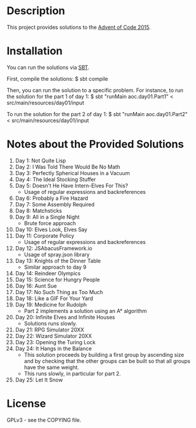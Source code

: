# Description #
This project provides solutions to the [Advent of Code 2015](http://adventofcode.com).

# Installation #
You can run the solutions via [SBT](http://www.scala-sbt.org/).

First, compile the solutions:
	$ sbt compile

Then, you can  run the solution to a specific  problem. For instance, to
run the solution for the part 1 of day 1:
	$ sbt "runMain aoc.day01.Part1" < src/main/resources/day01/input
	
To run the solution for the part 2 of day 1:
	$ sbt "runMain aoc.day01.Part2" < src/main/resources/day01/input

# Notes about the Provided Solutions #
1. Day 1: Not Quite Lisp
1. Day 2: I Was Told There Would Be No Math
1. Day 3: Perfectly Spherical Houses in a Vacuum
1. Day 4: The Ideal Stocking Stuffer
1. Day 5: Doesn't He Have Intern-Elves For This?
   + Usage of regular expressions and backreferences
1. Day 6: Probably a Fire Hazard
1. Day 7: Some Assembly Required
1. Day 8: Matchsticks
1. Day 9: All in a Single Night
   + Brute force approach
1. Day 10: Elves Look, Elves Say
1. Day 11: Corporate Policy
   + Usage of regular expressions and backreferences
1. Day 12: JSAbacusFramework.io
   + Usage of spray.json library
1. Day 13: Knights of the Dinner Table
   + Similar approach to day 9
1. Day 14: Reindeer Olympics
1. Day 15: Science for Hungry People
1. Day 16: Aunt Sue
1. Day 17: No Such Thing as Too Much
1. Day 18: Like a GIF For Your Yard
1. Day 19: Medicine for Rudolph
   + Part 2 implements a solution using an A* algorithm
1. Day 20: Infinite Elves and Infinite Houses
   + Solutions runs slowly.
1. Day 21: RPG Simulator 20XX
1. Day 22: Wizard Simulator 20XX
1. Day 23: Opening the Turing Lock
1. Day 24: It Hangs in the Balance
   + This solution proceeds by building a first group by ascending size and
     by checking that the other groups can be built so that all groups have
     the same weight.
   + This runs slowly, in particular for part 2.
1. Day 25: Let It Snow 

# License #
GPLv3 - see the COPYING file.
